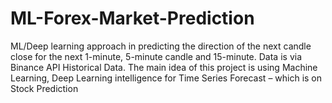 # ML-Forex-Market-Prediction
ML/Deep learning approach in predicting the direction of the next candle close for the next 1-minute, 5-minute candle and 15-minute. Data is via Binance API Historical Data. The main idea of this project is using Machine Learning, Deep Learning intelligence for Time Series Forecast – which is on Stock Prediction
